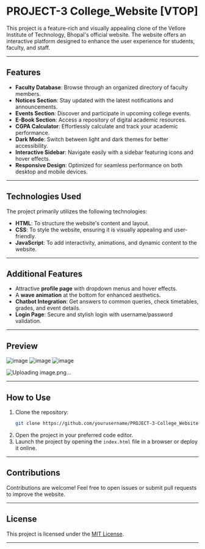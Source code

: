 # PROJECT-3 College_Website [VTOP]

This project is a feature-rich and visually appealing clone of the Vellore Institute of Technology, Bhopal's official website. The website offers an interactive platform designed to enhance the user experience for students, faculty, and staff.

---

## Features

- **Faculty Database**: Browse through an organized directory of faculty members.
- **Notices Section**: Stay updated with the latest notifications and announcements.
- **Events Section**: Discover and participate in upcoming college events.
- **E-Book Section**: Access a repository of digital academic resources.
- **CGPA Calculator**: Effortlessly calculate and track your academic performance.
- **Dark Mode**: Switch between light and dark themes for better accessibility.
- **Interactive Sidebar**: Navigate easily with a sidebar featuring icons and hover effects.
- **Responsive Design**: Optimized for seamless performance on both desktop and mobile devices.

---

## Technologies Used

The project primarily utilizes the following technologies:

- **HTML**: To structure the website's content and layout.
- **CSS**: To style the website, ensuring it is visually appealing and user-friendly.
- **JavaScript**: To add interactivity, animations, and dynamic content to the website.

---

## Additional Features

- Attractive **profile page** with dropdown menus and hover effects.
- A **wave animation** at the bottom for enhanced aesthetics.
- **Chatbot Integration**: Get answers to common queries, check timetables, grades, and event details.
- **Login Page**: Secure and stylish login with username/password validation.

---

## Preview
![image](https://github.com/user-attachments/assets/b26530a6-8f71-48d7-b858-74a4fb6417ae)
![image](https://github.com/user-attachments/assets/218b5002-ecbc-4a31-a033-029fbbd1530f)
![image](https://github.com/user-attachments/assets/3d7e29d4-6ff9-4ff3-b215-6d4c7fcda978)

![Uploading image.png…]()



---

## How to Use

1. Clone the repository:
   ```bash
   git clone https://github.com/yourusername/PROJECT-3-College_Website-VTOP.git
   ```
2. Open the project in your preferred code editor.
3. Launch the project by opening the `index.html` file in a browser or deploy it online.

---

## Contributions

Contributions are welcome! Feel free to open issues or submit pull requests to improve the website.

---

## License

This project is licensed under the [MIT License](LICENSE).

---
